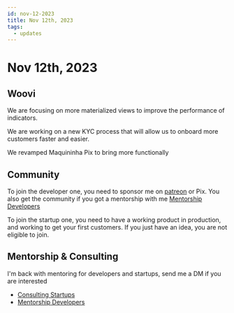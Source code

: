 ```yaml
---
id: nov-12-2023
title: Nov 12th, 2023
tags:
  - updates
---
```


# Nov 12th, 2023

## Woovi

We are focusing on more materialized views to improve the performance of indicators.

We are working on a new KYC process that will allow us to onboard more customers faster and easier.

We revamped Maquininha Pix to bring more functionally

## Community

To join the developer one, you need to sponsor me on [patreon](https://www.patreon.com/sibelius) or Pix.
You also get the community if you got a mentorship with me [Mentorship Developers](../../paid-mentorship-developers.mdx)

To join the startup one, you need to have a working product in production, and working to get your first customers.
If you just have an idea, you are not eligible to join.

## Mentorship & Consulting

I'm back with mentoring for developers and startups, send me a DM if you are interested

- [Consulting Startups](../../paid-consulting-startups.mdx)
- [Mentorship Developers](../../paid-mentorship-developers.mdx)
